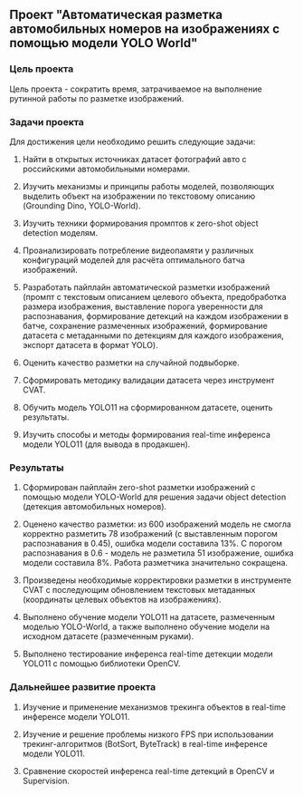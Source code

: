 ## Проект "Автоматическая разметка автомобильных номеров на изображениях с помощью модели YOLO World"

### Цель проекта

Цель проекта -  сократить время, затрачиваемое на выполнение рутинной работы по разметке изображений.

### Задачи проекта

Для достижения цели необходимо решить следующие задачи:

1. Найти в открытых источниках датасет фотографий авто с российскими автомобильными номерами.

2. Изучить механизмы и принципы работы моделей, позволяющих выделить объект на изображении по текстовому описанию (Grounding Dino, YOLO-World).

3. Изучить техники формирования промптов к zero-shot object detection моделям.

4. Проанализировать потребление видеопамяти у различных конфигураций моделей для расчёта оптимального батча изображений.

5. Разработать пайплайн автоматической разметки изображений (промпт с текстовым описанием целевого объекта, предобработка размера изображения, выставление порога уверенности для распознавания, формирование детекций на каждом изображении в батче, сохранение размеченных изображений, формирование датасета с метаданными по детекциям для каждого изображения, экспорт датасета в формат YOLO).

6. Оценить качество разметки на случайной подвыборке.

7. Сформировать методику валидации датасета через инструмент CVAT.

8. Обучить модель YOLO11 на сформированном датасете, оценить результаты.

9. Изучить способы и методы формирования real-time инференса модели YOLO11 (для вывода в продакшен).

### Результаты

1. Сформирован пайплайн zero-shot разметки изображений с помощью модели YOLO-World для решения задачи object detection (детекция автомобильных номеров).

2. Оценено качество разметки: из 600 изображений модель не смогла корректно разметить 78 изображений (с выставленным порогом распознавания в 0.45), ошибка модели составила 13%. С порогом распознавания в 0.6 - модель не разметила 51 изображение, ошибка модели составила 8%. Работа разметчика значительно сокращена.

3. Произведены необходимые корректировки разметки в инструменте CVAT с последующим обновлением текстовых метаданных (координаты целевых объектов на изображениях).

4. Выполнено обучение модели YOLO11 на датасете, размеченным моделью YOLO-World, а также выполнено обучение модели на исходном датасете (размеченным руками).

5. Выполнено тестирование инференса real-time детекции модели YOLO11 с помощью библиотеки OpenCV.

### Дальнейшее развитие проекта

1. Изучение и применение механизмов трекинга объектов в real-time инференсе модели YOLO11.

2. Изучение и решение проблемы низкого FPS при использовании трекинг-алгоритмов (BotSort, ByteTrack) в real-time инференсе модели YOLO11.

3. Сравнение скоростей инференса real-time детекций в OpenCV и Supervision.